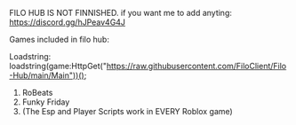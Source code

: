 FILO HUB IS NOT FINNISHED.
if you want me to add anyting: https://discord.gg/hJPeav4G4J

Games included in filo hub:

Loadstring: loadstring(game:HttpGet("https://raw.githubusercontent.com/FiloClient/Filo-Hub/main/Main"))();

1) RoBeats
2) Funky Friday
3) (The Esp and Player Scripts work in EVERY Roblox game)
